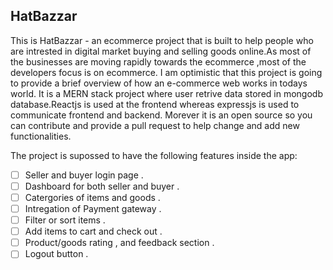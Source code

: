 ## HatBazzar

This is HatBazzar - an ecommerce project that is built to help people who are intrested in digital market buying and selling goods online.As most of the businesses are moving rapidly towards the ecommerce ,most of the developers focus is on ecommerce. I am optimistic that this project is going to provide a brief overview of how an e-commerce web works in todays world. It is a MERN stack project where user retrive data stored in mongodb database.Reactjs is used at the frontend whereas expressjs is used to communicate frontend and backend. Morever it is an open source so you can contribute and provide a pull request to help change and add new functionalities.

The project is supossed to have the following features inside the app:

- [ ] Seller and buyer login page .
- [ ] Dashboard for both seller and buyer .
- [ ] Catergories of items and goods .
- [ ] Intregation of Payment gateway .
- [ ] Filter or sort items .
- [ ] Add items to cart and check out .
- [ ] Product/goods rating , and feedback section .
- [ ] Logout button .
